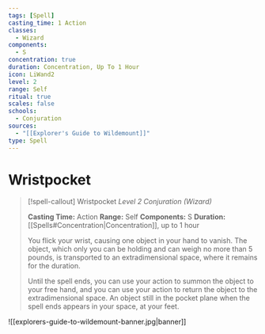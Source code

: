 ```yaml
---
tags: [Spell]
casting_time: 1 Action
classes:
  - Wizard
components:
  - S
concentration: true
duration: Concentration, Up To 1 Hour
icon: LiWand2
level: 2
range: Self
ritual: true
scales: false
schools:
  - Conjuration
sources:
  - "[[Explorer's Guide to Wildemount]]"
type: Spell
---
```

# Wristpocket
>[!spell-callout] Wristpocket
>_Level 2 Conjuration (Wizard)_
>
>**Casting Time:** Action
>**Range:** Self
>**Components:** S
>**Duration:** [[Spells#Concentration|Concentration]], up to 1 hour
>
>You flick your wrist, causing one object in your hand to vanish. The object, which only you can be holding and can weigh no more than 5 pounds, is transported to an extradimensional space, where it remains for the duration.
>
>Until the spell ends, you can use your action to summon the object to your free hand, and you can use your action to return the object to the extradimensional space. An object still in the pocket plane when the spell ends appears in your space, at your feet.

![[explorers-guide-to-wildemount-banner.jpg|banner]]

